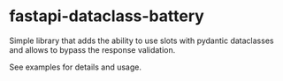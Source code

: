 # fastapi-dataclass-battery

Simple library that adds the ability to use slots with pydantic dataclasses and allows to bypass the response validation.

See examples for details and usage.
